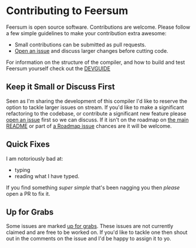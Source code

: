 # Contributing to Feersum

Feersum is open source software. Contributions are welcome. Please follow a few
simple guidelines to make your contribution extra awesome:

 * Small contributions can be submitted as pull requests.
 * [Open an issue][open_issue] and discuss larger changes before cutting code.

For information on the structure of the compiler, and how to build and test
Feersum yourself check out the [DEVGUIDE][devguide]

## Keep it Small or Discuss First

Seen as I'm sharing the development of this compiler I'd like to reserve the
option to tackle larger issues on stream. If you'd like to make a significant
refactoring to the codebase, or contribute a significant new feature please
[open an issue][open_issue] first so we can discuss. If it isn't on the roadmap
on [the main README][readme-roadmap] or part of [a Roadmap issue][roadmap-issues]
chances are it will be welcome.

## Quick Fixes

I am notoriously bad at:

 * typing
 * reading what I have typed.

If you find something _super simple_ that's been nagging you then _please_ open
a PR to fix it.

## Up for Grabs

Some issues are marked [up for grabs][up-for-grabs]. These issues are not
currently claimed and are free to be worked on. If you'd like to tackle one then
shout out in the comments on the issue and I'd be happy to assign it to yo.

 [open_issue]: https://github.com/iwillspeak/feersum/issues/new
 [readme-roadmap]: README.md#planned-features
 [up-for-grabs]: https://github.com/iwillspeak/feersum/issues?q=is%3Aopen+is%3Aissue+label%3A%22up+for+grabs%22
 [roadmap-issues]: https://github.com/iwillspeak/feersum/issues?q=is%3Aopen+is%3Aissue+label%3ARoadmap
 [devguide]: DEVGUIDE.md
